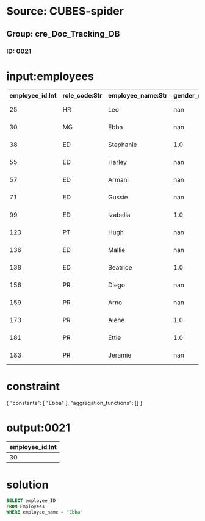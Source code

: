 # Source: CUBES-spider
## Group: cre_Doc_Tracking_DB
### ID: 0021

# input:employees

| employee_id:Int | role_code:Str | employee_name:Str | gender_mfu:Str | date_of_birth:Str | other_details:Str |
|---|---|---|---|---|---|
| 25 | HR | Leo | nan | 1973-02-15 17:16:00 | nan |
| 30 | MG | Ebba | nan | 1979-09-20 12:50:15 | nan |
| 38 | ED | Stephanie | 1.0 | 2012-03-30 23:02:28 | nan |
| 55 | ED | Harley | nan | 1972-02-18 11:53:30 | nan |
| 57 | ED | Armani | nan | 1988-12-08 06:13:33 | nan |
| 71 | ED | Gussie | nan | 1973-04-04 21:41:22 | nan |
| 99 | ED | Izabella | 1.0 | 1977-07-04 16:25:21 | nan |
| 123 | PT | Hugh | nan | 2010-03-15 00:17:13 | nan |
| 136 | ED | Mallie | nan | 1980-12-11 20:28:20 | nan |
| 138 | ED | Beatrice | 1.0 | 2013-04-02 23:55:48 | nan |
| 156 | PR | Diego | nan | 1998-05-30 12:54:10 | nan |
| 159 | PR | Arno | nan | 2010-06-10 20:36:34 | nan |
| 173 | PR | Alene | 1.0 | 1980-10-14 12:23:10 | nan |
| 181 | PR | Ettie | 1.0 | 1988-08-03 00:11:14 | nan |
| 183 | PR | Jeramie | nan | 1993-08-21 05:22:10 | nan |

# constraint

{
  "constants": [
    "Ebba"
  ],
  "aggregation_functions": []
}

# output:0021

| employee_id:Int |
|---|
| 30 |

# solution

```sql
SELECT employee_ID
FROM Employees
WHERE employee_name = "Ebba"
```
